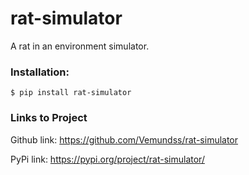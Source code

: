 # rat-simulator
A rat in an environment simulator.


### Installation:
`$ pip install rat-simulator`


### Links to Project
Github link: 
https://github.com/Vemundss/rat-simulator

PyPi link:
https://pypi.org/project/rat-simulator/
